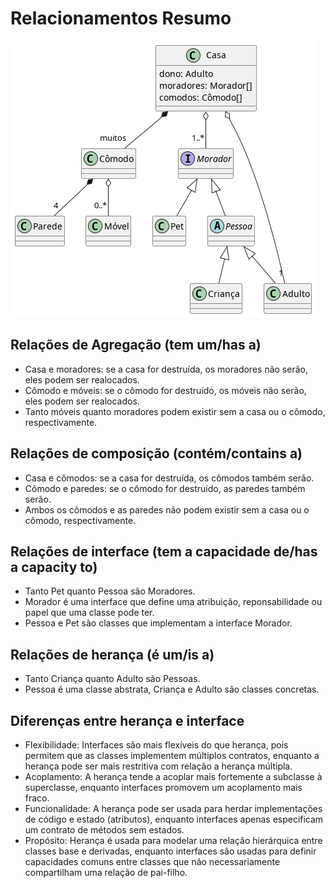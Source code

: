 # Relacionamentos Resumo

![_](diagrama.png)

## Relações de Agregação (tem um/has a)

- Casa e moradores: se a casa for destruída, os moradores não serão, eles podem ser realocados.
- Cômodo e móveis: se o cômodo for destruído, os móveis não serão, eles podem ser realocados.
- Tanto móveis quanto moradores podem existir sem a casa ou o cômodo, respectivamente.

## Relações de composição (contém/contains a)

- Casa e cômodos: se a casa for destruída, os cômodos também serão.
- Cômodo e paredes: se o cômodo for destruído, as paredes também serão.
- Ambos os cômodos e as paredes não podem existir sem a casa ou o cômodo, respectivamente.

## Relações de interface (tem a capacidade de/has a capacity to)

- Tanto Pet quanto Pessoa são Moradores.
- Morador é uma interface que define uma atribuição, reponsabilidade ou papel que uma classe pode ter.
- Pessoa e Pet são classes que implementam a interface Morador.

## Relações de herança (é um/is a)

- Tanto Criança quanto Adulto são Pessoas.
- Pessoa é uma classe abstrata, Criança e Adulto são classes concretas.

## Diferenças entre herança e interface

- Flexibilidade: Interfaces são mais flexíveis do que herança, pois permitem que as classes implementem múltiplos contratos, enquanto a herança pode ser mais restritiva com relação a herança múltipla.
- Acoplamento: A herança tende a acoplar mais fortemente a subclasse à superclasse, enquanto interfaces promovem um acoplamento mais fraco.
- Funcionalidade: A herança pode ser usada para herdar implementações de código e estado (atributos), enquanto interfaces apenas especificam um contrato de métodos sem estados.
- Propósito: Herança é usada para modelar uma relação hierárquica entre classes base e derivadas, enquanto interfaces são usadas para definir capacidades comuns entre classes que não necessariamente compartilham uma relação de pai-filho.
